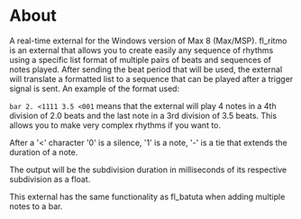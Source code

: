 
# About

A real-time external for the Windows version of Max 8 (Max/MSP). fl_ritmo is an external that allows you to create easily any sequence of rhythms using a specific list format of multiple pairs of beats and sequences of notes played. After sending the beat period that will be used, the external will translate a formatted list to a sequence that can be played after a trigger signal is sent. An example of the format used:

``bar 2. <1111 3.5 <001`` means that the external will play 4 notes in a 4th division of 2.0 beats and the last note in a 3rd division of 3.5 beats. 
This allows you to make very complex rhythms if you want to.

After a '<' character '0' is a silence, '1' is a note, '-' is a tie that extends the duration of a note.

The output will be the subdivision duration in milliseconds of its respective subdivision as a float.

This external has the same functionality as fl_batuta when adding multiple notes to a bar. 